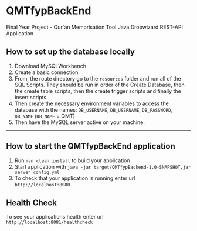 # QMTfypBackEnd

Final Year Project - Qur'an Memorisation Tool Java Dropwizard REST-API Application

How to set up the database locally
---
1. Download MySQLWorkbench
2. Create a basic connection
3. From, the route directory go to the `resources` folder and run all of the SQL Scripts. They should be run in order of the Create Database, then the create table scripts, then the create trigger scripts and finally the insert scripts.
4. Then create the necessary environment variables to access the database with the names: `DB_USERNAME`, `DB_USERNAME`, `DB_PASSWORD`, `DB_NAME` (`DB_NAME` = QMT)
5. Then have the MySQL server active on your machine.
---

How to start the QMTfypBackEnd application
---

1. Run `mvn clean install` to build your application
2. Start application with `java -jar target/QMTfypBackend-1.0-SNAPSHOT.jar server config.yml`
3. To check that your application is running enter url `http://localhost:8080`

Health Check
---

To see your applications health enter url `http://localhost:8081/healthcheck`
